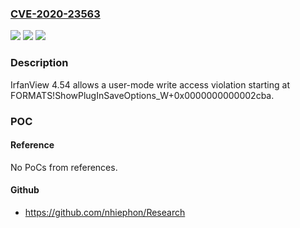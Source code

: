 ### [CVE-2020-23563](https://cve.mitre.org/cgi-bin/cvename.cgi?name=CVE-2020-23563)
![](https://img.shields.io/static/v1?label=Product&message=n%2Fa&color=blue)
![](https://img.shields.io/static/v1?label=Version&message=n%2Fa&color=blue)
![](https://img.shields.io/static/v1?label=Vulnerability&message=n%2Fa&color=brighgreen)

### Description

IrfanView 4.54 allows a user-mode write access violation starting at FORMATS!ShowPlugInSaveOptions_W+0x0000000000002cba.

### POC

#### Reference
No PoCs from references.

#### Github
- https://github.com/nhiephon/Research

